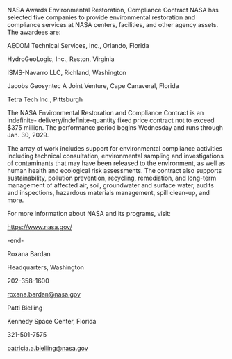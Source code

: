 NASA Awards Environmental Restoration, Compliance Contract 
 NASA has selected five companies to provide environmental restoration and compliance services at NASA centers, facilities, and other agency assets. The awardees are:

AECOM Technical Services, Inc., Orlando, Florida

HydroGeoLogic, Inc., Reston, Virginia

ISMS-Navarro LLC, Richland, Washington

Jacobs Geosyntec A Joint Venture, Cape Canaveral, Florida

Tetra Tech Inc., Pittsburgh

The NASA Environmental Restoration and Compliance Contract is an indefinite- delivery/indefinite-quantity fixed price contract not to exceed $375 million. The performance period begins Wednesday and runs through Jan. 30, 2029.

The array of work includes support for environmental compliance activities including technical consultation, environmental sampling and investigations of contaminants that may have been released to the environment, as well as human health and ecological risk assessments. The contract also supports sustainability, pollution prevention, recycling, remediation, and long-term management of affected air, soil, groundwater and surface water, audits and inspections, hazardous materials management, spill clean-up, and more.

For more information about NASA and its programs, visit:

https://www.nasa.gov/

-end-

Roxana Bardan

Headquarters, Washington

202-358-1600

roxana.bardan@nasa.gov

Patti Bielling

Kennedy Space Center, Florida

321-501-7575

patricia.a.bielling@nasa.gov